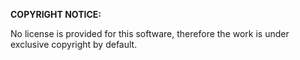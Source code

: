 **COPYRIGHT NOTICE:**

No license is provided for this software, therefore the work is under exclusive copyright by default.